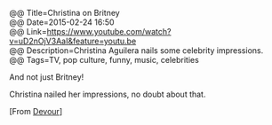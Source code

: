@@ Title=Christina on Britney  
@@ Date=2015-02-24 16:50  
@@ Link=https://www.youtube.com/watch?v=uD2nOjV3AaI&feature=youtu.be  
@@ Description=Christina Aguilera nails some celebrity impressions.  
@@ Tags=TV, pop culture, funny, music, celebrities    

And not just Britney!

Christina nailed her impressions, no doubt about that.

[From [Devour][devour]]

[devour]: http://devour.com/video/christina-on-brittney/